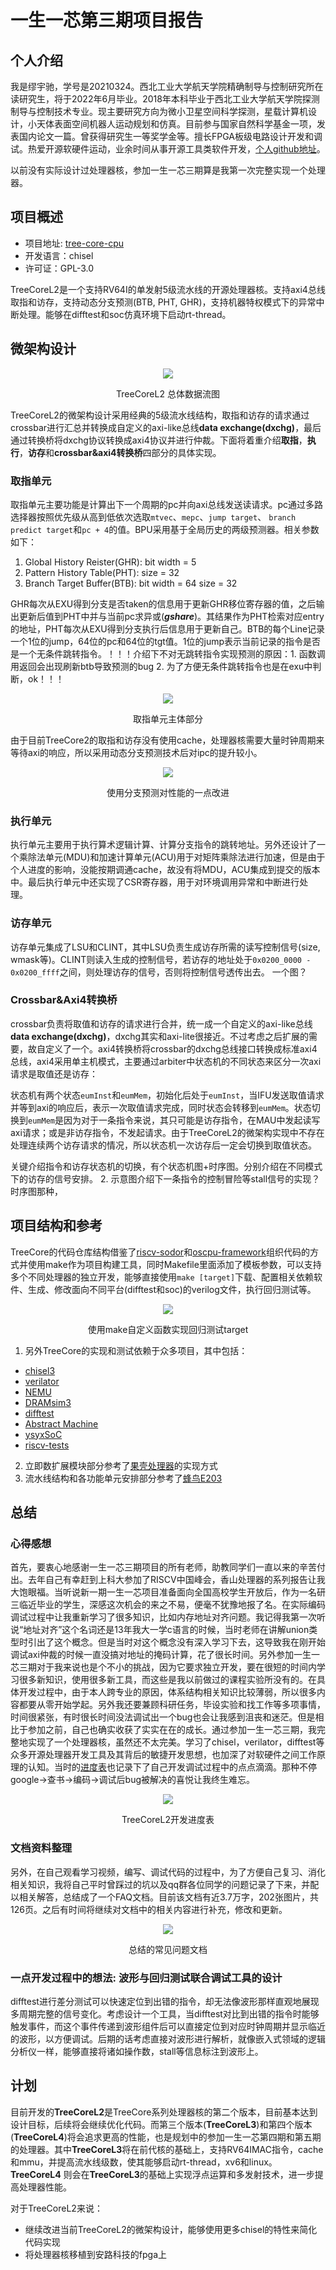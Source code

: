 # 一生一芯第三期项目报告

## 个人介绍

我是缪宇驰，学号是20210324。西北工业大学航天学院精确制导与控制研究所在读研究生，将于2022年6月毕业。2018年本科毕业于西北工业大学航天学院探测制导与控制技术专业。现主要研究方向为微小卫星空间科学探测，星载计算机设计，小天体表面空间机器人运动规划和仿真。目前参与国家自然科学基金一项，发表国内论文一篇。曾获得研究生一等奖学金等。擅长FPGA板级电路设计开发和调试。热爱开源软硬件运动，业余时间从事开源工具类软件开发，[个人github地址](https://github.com/maksyuki)。

以前没有实际设计过处理器核，参加一生一芯三期算是我第一次完整实现一个处理器。

## 项目概述

- 项目地址: [tree-core-cpu](https://github.com/microdynamics-cpu/tree-core-cpu)
- 开发语言：chisel
- 许可证：GPL-3.0

TreeCoreL2是一个支持RV64I的单发射5级流水线的开源处理器核。支持axi4总线取指和访存，支持动态分支预测(BTB, PHT, GHR)，支持机器特权模式下的异常中断处理。能够在difftest和soc仿真环境下启动rt-thread。

## 微架构设计
<p align="center">
 <img src="https://raw.githubusercontent.com/microdynamics-cpu/tree-core-cpu-res/main/treecore-l2-arch.drawio.svg"/>
 <p align="center">
  TreeCoreL2 总体数据流图
 </p>
</p>

TreeCoreL2的微架构设计采用经典的5级流水线结构，取指和访存的请求通过crossbar进行汇总并转换成自定义的axi-like总线**data exchange(dxchg)**，最后通过转换桥将dxchg协议转换成axi4协议并进行仲裁。下面将着重介绍**取指**，**执行**，**访存**和**crossbar&axi4转换桥**四部分的具体实现。

### 取指单元
取指单元主要功能是计算出下一个周期的pc并向axi总线发送读请求。pc通过多路选择器按照优先级从高到低依次选取`mtvec`、`mepc`、`jump target`、 `branch predict target`和`pc + 4`的值。BPU采用基于全局历史的两级预测器。相关参数如下：
1. Global History Reister(GHR): bit width = 5
2. Pattern History Table(PHT):  size = 32
3. Branch Target Buffer(BTB):   bit width = 64 size = 32

GHR每次从EXU得到分支是否taken的信息用于更新GHR移位寄存器的值，之后输出更新后值到PHT中并与当前pc求异或(**_gshare_**)。其结果作为PHT检索对应entry的地址，PHT每次从EXU得到分支执行后信息用于更新自己。BTB的每个Line记录一个1位的jump，64位的pc和64位的tgt值。1位的jump表示当前记录的指令是否是一个无条件跳转指令。！！！介绍下不对无跳转指令实现预测的原因：1. 函数调用返回会出现刷新btb导致预测的bug 2. 为了方便无条件跳转指令也是在exu中判断，ok！！！

<p align="center">
 <img src="https://raw.githubusercontent.com/microdynamics-cpu/tree-core-cpu-res/main/treecore-l2-ifu.drawio.svg"/>
 <p align="center">
  取指单元主体部分
 </p>
</p>

由于目前TreeCore2的取指和访存没有使用cache，处理器核需要大量时钟周期来等待axi的响应，所以采用动态分支预测技术后对ipc的提升较小。
<p align="center">
 <img src="https://raw.githubusercontent.com/microdynamics-cpu/tree-core-cpu-res/main/treecore-l2-ipc.png"/>
 <p align="center">
  使用分支预测对性能的一点改进
 </p>
</p>

### 执行单元
执行单元主要用于执行算术逻辑计算、计算分支指令的跳转地址。另外还设计了一个乘除法单元(MDU)和加速计算单元(ACU)用于对矩阵乘除法进行加速，但是由于个人进度的影响，没能按期调通cache，故没有将MDU，ACU集成到提交的版本中。最后执行单元中还实现了CSR寄存器，用于对环境调用异常和中断进行处理。

### 访存单元
访存单元集成了LSU和CLINT，其中LSU负责生成访存所需的读写控制信号(size, wmask等)。CLINT则读入生成的控制信号，若访存的地址处于`0x0200_0000 - 0x0200_ffff`之间，则处理访存的信号，否则将控制信号透传出去。
一个图？

### Crossbar&Axi4转换桥
crossbar负责将取值和访存的请求进行合并，统一成一个自定义的axi-like总线**data exchange(dxchg)**，dxchg其实和axi-lite很接近。不过考虑之后扩展的需要，故自定义了一个。axi4转换桥将crossbar的dxchg总线接口转换成标准axi4总线，axi4采用单主机模式，主要通过arbiter中状态机的不同状态来区分一次axi请求是取值还是访存：


状态机有两个状态`eumInst`和`eumMem`，初始化后处于`eumInst`，当IFU发送取值请求并等到axi的响应后，表示一次取值请求完成，同时状态会转移到`eumMem`。状态切换到`eumMem`是因为对于一条指令来说，其只可能是访存指令，在MAU中发起读写axi请求；或是非访存指令，不发起请求。由于TreeCoreL2的微架构实现中不存在处理连续两个访存请求的情况，所以状态机一次访存后一定会切换到取值状态。

关键介绍指令和访存状态机的切换，有个状态机图+时序图。分别介绍在不同模式下的访存的信号安排。
2. 示意图介绍下一条指令的控制冒险等stall信号的实现？
时序图那种，

## 项目结构和参考
TreeCore的代码仓库结构借鉴了[riscv-sodor](https://github.com/ucb-bar/riscv-sodor)和[oscpu-framework](https://github.com/OSCPU/oscpu-framework)组织代码的方式并使用make作为项目构建工具，同时Makefile里面添加了模板参数，可以支持多个不同处理器的独立开发，能够直接使用`make [target]`下载、配置相关依赖软件、生成、修改面向不同平台(difftest和soc)的verilog文件，执行回归测试等。

<p align="center">
 <img src="https://raw.githubusercontent.com/microdynamics-cpu/tree-core-cpu-res/main/treecore-l2-make.png"/>
 <p align="center">
  使用make自定义函数实现回归测试target
 </p>
</p>

1. 另外TreeCore的实现和测试依赖于众多项目，其中包括：
 - [chisel3](https://github.com/chipsalliance/chisel3)
 - [verilator](https://github.com/verilator/verilator)
 - [NEMU](https://gitee.com/oscpu/NEMU)
 - [DRAMsim3](https://github.com/OpenXiangShan/DRAMsim3)
 - [difftest](https://gitee.com/oscpu/difftest)
 - [Abstract Machine](https://github.com/NJU-ProjectN/abstract-machine)
 - [ysyxSoC](https://github.com/OSCPU/ysyxSoC)
 - [riscv-tests](https://github.com/NJU-ProjectN/riscv-tests)
2. 立即数扩展模块部分参考了[果壳处理器](https://github.com/OSCPU/NutShell)的实现方式
3. 流水线结构和各功能单元安排部分参考了[蜂鸟E203](https://github.com/riscv-mcu/e203_hbirdv2)

## 总结

### 心得感想
首先，要衷心地感谢一生一芯三期项目的所有老师，助教同学们一直以来的辛苦付出。去年自己有幸赶到上科大参加了RISCV中国峰会，香山处理器的系列报告让我大饱眼福。当听说新一期一生一芯项目准备面向全国高校学生开放后，作为一名研三临近毕业的学生，深感这次机会的来之不易，便毫不犹豫地报了名。在实际编码调试过程中让我重新学习了很多知识，比如内存地址对齐问题。我记得我第一次听说“地址对齐”这个名词还是13年我大一学c语言的时候，当时老师在讲解union类型时引出了这个概念。但是当时对这个概念没有深入学习下去，这导致我在刚开始调试axi仲裁的时候一直没搞对地址的掩码计算，花了很长时间。另外参加一生一芯三期对于我来说也是个不小的挑战，因为它要求独立开发，要在很短的时间内学习很多新知识，使用很多新工具，而这些是我以前做过的课程实验所没有的。在具体开发过程中，由于本人跨专业的原因，体系结构相关知识比较薄弱，所以很多内容都要从零开始学起。另外我还要兼顾科研任务，毕设实验和找工作等多项事情，时间很紧张，有时很长时间没法调试出一个bug也会让我感到沮丧和迷茫。但是相比于参加之前，自己也确实收获了实实在在的成长。通过参加一生一芯三期，我完整地实现了一个处理器核，虽然还不太完美。学习了chisel，verilator，difftest等众多开源处理器开发工具及其背后的敏捷开发思想，也加深了对软硬件之间工作原理的认知。当时的[进度表](https://docs.qq.com/sheet/DY3lORW5Pa3pLRFpT?newPad=1&newPadType=clone&tab=BB08J2)也记录下了自己开发调试过程中的点点滴滴。那种不停google->查书->编码->调试后bug被解决的喜悦让我终生难忘。

<p align="center">
 <img src="https://raw.githubusercontent.com/microdynamics-cpu/tree-core-cpu-res/main/treecore-l2-schedule.png"/>
 <p align="center">
  TreeCoreL2开发进度表
 </p>
</p>

### 文档资料整理
另外，在自己观看学习视频，编写、调试代码的过程中，为了方便自己复习、消化相关知识，我将自己平时曾踩过的坑以及qq群各位同学的问题记录了下来，并配以相关解答，总结成了一个FAQ文档。目前该文档有近3.7万字，202张图片，共126页。之后有时间将继续对文档中的相关内容进行补充，修改和更新。

<p align="center">
 <img src="https://raw.githubusercontent.com/microdynamics-cpu/tree-core-cpu-res/main/treecore-l2-guide.png"/>
 <p align="center">
  总结的常见问题文档
 </p>
</p>

### 一点开发过程中的想法: 波形与回归测试联合调试工具的设计
difftest进行差分测试可以快速定位到出错的指令，却无法像波形那样直观地展现多周期完整的信号变化。考虑设计一个工具，当difftest对比到出错的指令时能够触发事件，而这个事件传递到波形组件后可以直接定位到对应时钟周期并显示临近的波形，以方便调试。后期的话考虑直接对波形进行解析，就像嵌入式领域的逻辑分析仪一样，能够直接将诸如操作数，stall等信息标注到波形上。

## 计划
目前开发的**TreeCoreL2**是TreeCore系列处理器核的第二个版本，目前基本达到设计目标，后续将会继续优化代码。而第三个版本(**TreeCoreL3**)和第四个版本(**TreeCoreL4**)将会追求更高的性能，也是规划中的参加一生一芯第四期和第五期的处理器。其中**TreeCoreL3**将在前代核的基础上，支持RV64IMAC指令，cache和mmu，并提高流水线级数，使其能够启动rt-thread，xv6和linux。**TreeCoreL4** 则会在**TreeCoreL3**的基础上实现浮点运算和多发射技术，进一步提高处理器性能。

对于TreeCoreL2来说：
 - 继续改进当前TreeCoreL2的微架构设计，能够使用更多chisel的特性来简化代码实现
 - 将处理器核移植到安路科技的fpga上


